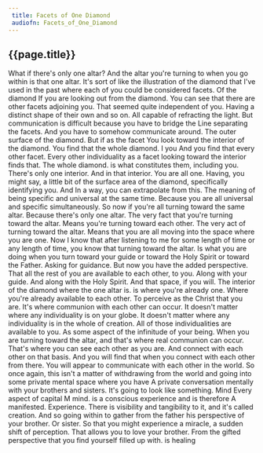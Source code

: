 ```yaml
---
 title: Facets of One Diamond
 audiofn: Facets_of_One_Diamond
---
```


## {{page.title}}

What if there's only one altar? And the altar you're turning to when you
go within is that one altar. It's sort of like the illustration of the
diamond that I've used in the past where each of you could be considered
facets. Of the diamond If you are looking out from the diamond. You can
see that there are other facets adjoining you. That seemed quite
independent of you. Having a distinct shape of their own and so on. All
capable of refracting the light. But communication is difficult because
you have to bridge the Line separating the facets. And you have to
somehow communicate around. The outer surface of the diamond. But if as
the facet You look toward the interior of the diamond. You find that the
whole diamond. I you And you find that every other facet. Every other
individuality as a facet looking toward the interior finds that. The
whole diamond. is what constitutes them, including you. There's only one
interior. And in that interior. You are all one. Having, you might say,
a little bit of the surface area of the diamond, specifically
identifying you. And In a way, you can extrapolate from this. The
meaning of being specific and universal at the same time. Because you
are all universal and specific simultaneously. So now if you're all
turning toward the same altar. Because there's only one altar. The very
fact that you're turning toward the altar. Means you're turning toward
each other. The very act of turning toward the altar. Means that you are
all moving into the space where you are one. Now I know that after
listening to me for some length of time or any length of time, you know
that turning toward the altar. Is what you are doing when you turn
toward your guide or toward the Holy Spirit or toward the Father. Asking
for guidance. But now you have the added perspective. That all the rest
of you are available to each other, to you. Along with your guide. And
along with the Holy Spirit. And that space, if you will. The interior of
the diamond where the one altar is. is where you're already one. Where
you're already available to each other. To perceive as the Christ that
you are. It's where communion with each other can occur. It doesn't
matter where any individuality is on your globe. It doesn't matter where
any individuality is in the whole of creation. All of those
individualities are available to you. As some aspect of the infinitude
of your being. When you are turning toward the altar, and that's where
real communion can occur. That's where you can see each other as you
are. And connect with each other on that basis. And you will find that
when you connect with each other from there. You will appear to
communicate with each other in the world. So once again, this isn't a
matter of withdrawing from the world and going into some private mental
space where you have A private conversation mentally with your brothers
and sisters. It's going to look like something. Mind Every aspect of
capital M mind. is a conscious experience and is therefore A manifested.
Experience. There is visibility and tangibility to it, and it's called
creation. And so going within to gather from the father his perspective
of your brother. Or sister. So that you might experience a miracle, a
sudden shift of perception. That allows you to love your brother. From
the gifted perspective that you find yourself filled up with. is healing

